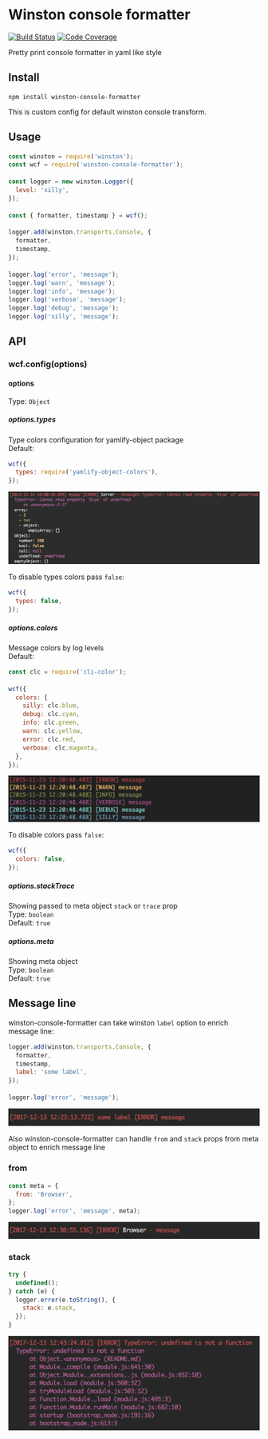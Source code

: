 # Winston console formatter

[![Build Status][travis-img]][travis-url]
[![Code Coverage][codecov-img]][codecov-url]

Pretty print console formatter in yaml like style

## Install

```
npm install winston-console-formatter
```

This is custom config for default winston console transform.

## Usage

```js
const winston = require('winston');
const wcf = require('winston-console-formatter');

const logger = new winston.Logger({
  level: 'silly',
});

const { formatter, timestamp } = wcf();

logger.add(winston.transports.Console, {
  formatter,
  timestamp,
});

logger.log('error', 'message');
logger.log('warn', 'message');
logger.log('info', 'message');
logger.log('verbose', 'message');
logger.log('debug', 'message');
logger.log('silly', 'message');
```

## API

### wcf.config(options)

#### options

Type: `Object`

##### options.types

Type colors configuration for yamlify-object package<br> Default:

```js
wcf({
  types: require('yamlify-object-colors'),
});
```

![Meta object example](/log.png?raw=true "Types example")

To disable types colors pass `false`:

```js
wcf({
  types: false,
});
```

##### options.colors

Message colors by log levels<br> Default:

```js
const clc = require('cli-color');

wcf({
  colors: {
    silly: clc.blue,
    debug: clc.cyan,
    info: clc.green,
    warn: clc.yellow,
    error: clc.red,
    verbose: clc.magenta,
  },
});
```

![Levels color](/winston.png?raw=true "Levels color example")

To disable colors pass `false`:

```js
wcf({
  colors: false,
});
```

##### options.stackTrace

Showing passed to meta object `stack` or `trace` prop<br> Type: `boolean`<br>
Default: `true`

##### options.meta

Showing meta object<br> Type: `boolean`<br> Default: `true`

## Message line

winston-console-formatter can take winston `label` option to enrich message
line:

```js
logger.add(winston.transports.Console, {
  formatter,
  timestamp,
  label: 'some label',
});

logger.log('error', 'message');
```

![Label](/label.png?raw=true "Label example")

Also winston-console-formatter can handle `from` and `stack` props from meta
object to enrich message line

### from

```js
const meta = {
  from: 'Browser',
};
logger.log('error', 'message', meta);
```

![From](/from.png?raw=true "From example")

### stack

```js
try {
  undefined();
} catch (e) {
  logger.error(e.toString(), {
    stack: e.stack,
  });
}
```

![Stack](/stack.png?raw=true "Stack example")

[travis-img]: https://travis-ci.org/eugeny-dementev/winston-console-formatter.svg?branch=master
[travis-url]: https://travis-ci.org/eugeny-dementev/winston-console-formatter
[codecov-img]: https://codecov.io/github/eugeny-dementev/winston-console-formatter/coverage.svg?branch=master
[codecov-url]: https://codecov.io/github/eugeny-dementev/winston-console-formatter?branch=master

